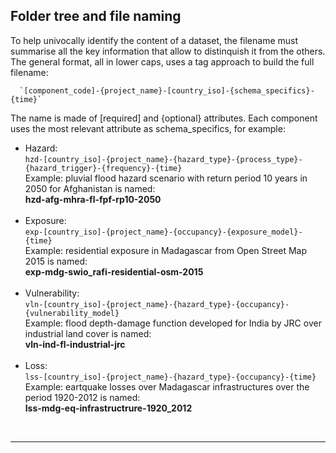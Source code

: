 ## Folder tree and file naming

To help univocally identify the content of a dataset, the filename must summarise all the key information that allow to distinquish it from the others.
The general format, all in lower caps, uses a tag approach to build the full filename:

      `[component_code]-{project_name}-[country_iso]-{schema_specifics}-{time}`

The name is made of [required] and {optional} attributes. Each component uses the most relevant attribute as schema_specifics, for example:

- Hazard:<br>
`hzd-[country_iso]-{project_name}-{hazard_type}-{process_type}-{hazard_trigger}-{frequency}-{time}`<br>
Example: pluvial flood hazard scenario with return period 10 years in 2050 for Afghanistan is named:<br>
**hzd-afg-mhra-fl-fpf-rp10-2050**
<br><br>
- Exposure:<br>
`exp-[country_iso]-{project_name}-{occupancy}-{exposure_model}-{time}`<br>
Example: residential exposure in Madagascar from Open Street Map 2015 is named:<br>
**exp-mdg-swio_rafi-residential-osm-2015**
<br><br>
- Vulnerability:<br>
`vln-[country_iso]-{project_name}-{hazard_type}-{occupancy}-{vulnerability_model}`<br>
Example: flood depth-damage function developed for India by JRC over industrial land cover is named:<br>
**vln-ind-fl-industrial-jrc**
<br><br>
- Loss:<br>
`lss-[country_iso]-{project_name}-{hazard_type}-{occupancy}-{time}`<br>
Example: eartquake losses over Madagascar infrastructures over the period 1920-2012 is named:<br>
**lss-mdg-eq-infrastructrure-1920_2012**

<br><hr>